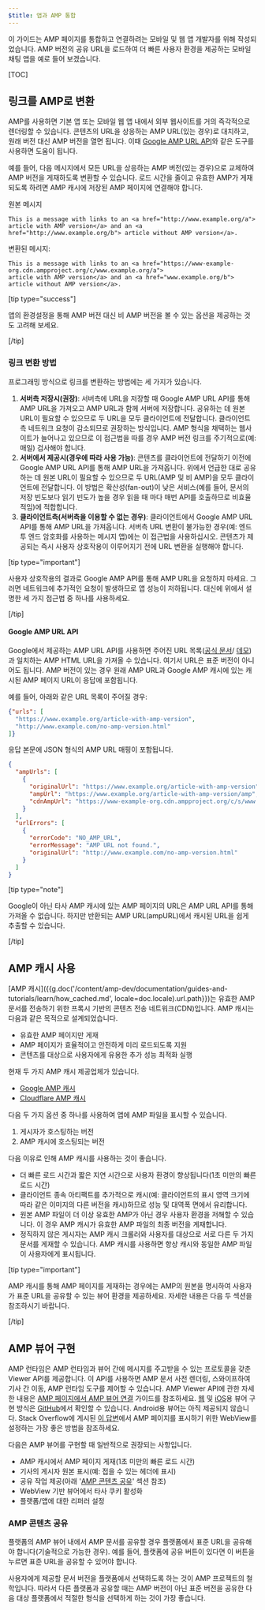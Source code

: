 ```yaml
---
$title: 앱과 AMP 통합
---
```


이 가이드는 AMP 페이지를 통합하고 연결하려는 모바일 및 웹 앱 개발자를 위해 작성되었습니다. AMP 버전의 공유 URL을 로드하여 더 빠른 사용자 환경을 제공하는 모바일 채팅 앱을 예로 들어 보겠습니다.

[TOC]

## 링크를 AMP로 변환

AMP를 사용하면 기본 앱 또는 모바일 웹 앱 내에서 외부 웹사이트를
거의 즉각적으로 렌더링할 수 있습니다. 콘텐츠의 URL을 상응하는
AMP URL(있는 경우)로 대치하고, 원래 버전 대신 AMP 버전을
열면 됩니다. 이때
[Google AMP URL API](https://developers.google.com/amp/cache/use-amp-url)와 같은 도구를 사용하면
도움이 됩니다.

예를 들어, 다음 메시지에서 모든 URL을 상응하는 AMP 버전(있는 경우)으로 교체하여
AMP 버전을 게재하도록 변환할 수 있습니다. 로드 시간을
줄이고 유효한 AMP가 게재되도록 하려면 AMP 캐시에
저장된 AMP 페이지에 연결해야 합니다.

원본 메시지

```text
This is a message with links to an <a href="http://www.example.org/a">
article with AMP version</a> and an <a href="http://www.example.org/b"> article without AMP version</a>.
```

변환된 메시지:

```text
This is a message with links to an <a href="https://www-example-org.cdn.ampproject.org/c/www.example.org/a">
article with AMP version</a> and an <a href="www.example.org/b"> article without AMP version</a>.
```

[tip type="success"]

앱의 환경설정을 통해 AMP 버전 대신 비 AMP 버전을 볼 수 있는
옵션을 제공하는 것도 고려해 보세요.

[/tip]

### 링크 변환 방법

프로그래밍 방식으로 링크를 변환하는 방법에는 세 가지가 있습니다.

1.  **서버측 저장시(권장)**: 서버측에 URL을 저장할 때 Google AMP URL API를 통해
    AMP URL을 가져오고 AMP URL과 함께 서버에 저장합니다. 공유하는 데
    원본 URL이 필요할 수 있으므로 두 URL을 모두 클라이언트에 전달합니다.
    클라이언트측 네트워크 요청이 감소되므로 권장하는 방식입니다.
    AMP 형식을 채택하는 웹사이트가 늘어나고 있으므로 이 접근법을 따를 경우
    AMP 버전 링크를 주기적으로(예: 매일) 검사해야 합니다.
1.  **서버에서 제공시(경우에 따라 사용 가능)**: 콘텐츠를 클라이언트에 전달하기 이전에
    Google AMP URL API를 통해 AMP URL을 가져옵니다. 위에서 언급한 대로
    공유하는 데 원본 URL이 필요할 수 있으므로 두 URL(AMP 및 비 AMP)을 모두
    클라이언트에 전달합니다. 이 방법은 확산성(fan-out)이 낮은 서비스(예를 들어, 문서의
    저장 빈도보다 읽기 빈도가 높을 경우 읽을 때 마다 매번 API를 호출하므로 비효율적임)에
    적합합니다.
1.  **클라이언트측(서버측을 이용할 수 없는 경우)**: 클라이언트에서
    Google AMP URL API를 통해 AMP URL을 가져옵니다. 서버측 URL 변환이 불가능한 경우(예:
    엔드 투 엔드 암호화를 사용하는 메시지 앱)에는
    이 접근법을 사용하십시오. 콘텐츠가 제공되는 즉시 사용자 상호작용이 이루어지기 전에
    URL 변환을 실행해야 합니다.

[tip type="important"]

사용자 상호작용의 결과로 Google AMP API를 통해 AMP URL을
요청하지 마세요. 그러면 네트워크에 추가적인 요청이 발생하므로
앱 성능이 저하됩니다. 대신에 위에서 설명한 세 가지 접근법 중 하나를
사용하세요.

[/tip]

#### Google AMP URL API

Google에서 제공하는 AMP URL API를 사용하면
주어진 URL 목록([공식 문서](https://developers.google.com/amp/cache/use-amp-url)/
[데모](https://ampbyexample.com/advanced/using_the_amp_url_api/))과 일치하는 AMP HTML URL을 가져올 수 있습니다. 여기서 URL은
표준 버전이 아니어도 됩니다. AMP 버전이 있는 경우 원래 AMP URL과
Google AMP 캐시에 있는 캐시된 AMP 페이지 URL이 응답에
포함됩니다.

예를 들어, 아래와 같은 URL 목록이 주어질 경우:

```json
{"urls": [
  "https://www.example.org/article-with-amp-version",
  "http://www.example.com/no-amp-version.html"
]}
```

응답 본문에 JSON 형식의 AMP URL 매핑이 포함됩니다.

```json
{
  "ampUrls": [
    {
      "originalUrl": "https://www.example.org/article-with-amp-version",
      "ampUrl": "https://www.example.org/article-with-amp-version/amp",
      "cdnAmpUrl": "https://www-example-org.cdn.ampproject.org/c/s/www.example.org/article-with-amp-version"
    }
  ],
  "urlErrors": [
    {
      "errorCode": "NO_AMP_URL",
      "errorMessage": "AMP URL not found.",
      "originalUrl": "http://www.example.com/no-amp-version.html"
    }
  ]
}
```

[tip type="note"]

Google이 아닌 타사 AMP 캐시에 있는 AMP 페이지의 URL은 AMP URL API를 통해
가져올 수 없습니다. 하지만 반환되는 AMP URL(ampURL)에서 캐시된 URL을
쉽게 추출할 수 있습니다.

[/tip]

## AMP 캐시 사용

[AMP 캐시]({{g.doc('/content/amp-dev/documentation/guides-and-tutorials/learn/how_cached.md', locale=doc.locale).url.path}})는
유효한 AMP 문서를 전송하기 위한 프록시 기반의 콘텐츠 전송 네트워크(CDN)입니다.
AMP 캐시는 다음과 같은 목적으로 설계되었습니다.

* 유효한 AMP 페이지만 게재
* AMP 페이지가 효율적이고 안전하게 미리 로드되도록 지원
* 콘텐츠를 대상으로 사용자에게 유용한 추가 성능 최적화 실행

현재 두 가지 AMP 캐시 제공업체가 있습니다.

* [Google AMP 캐시](https://developers.google.com/amp/cache/)
* [Cloudflare AMP 캐시](https://amp.cloudflare.com/)

다음 두 가지 옵션 중 하나를 사용하여 앱에 AMP 파일을 표시할 수 있습니다.

1.  게시자가 호스팅하는 버전
1.  AMP 캐시에 호스팅되는 버전

다음 이유로 인해 AMP 캐시를 사용하는 것이 좋습니다.

*   더 빠른 로드 시간과 짧은 지연 시간으로 사용자 환경이 향상됩니다(1초 미만의 빠른
    로드 시간)
*   클라이언트 종속 아티팩트를 추가적으로 캐시(예: 클라이언트의
    표시 영역 크기에 따라 같은 이미지의 다른 버전을 캐시)하므로
    성능 및 대역폭 면에서 유리합니다.
*   원본 AMP 파일이 더 이상 유효한 AMP가 아닌 경우 사용자 환경을
    저해할 수 있습니다. 이 경우 AMP 캐시가 유효한 AMP 파일의 최종 버전을
    게재합니다.
*   정직하지 않은 게시자는 AMP 캐시 크롤러와 사용자를 대상으로
    서로 다른 두 가지 문서를 게재할 수 있습니다. AMP 캐시를 사용하면
    항상 캐시와 동일한 AMP 파일이 사용자에게 표시됩니다.

[tip type="important"]

AMP 캐시를 통해 AMP 페이지를 게재하는 경우에는 AMP의 원본을 명시하여
사용자가 표준 URL을 공유할 수 있는 뷰어 환경을
제공하세요. 자세한 내용은 다음 두 섹션을 참조하시기 바랍니다.

[/tip]

## AMP 뷰어 구현

AMP 런타임은 AMP 런타임과 뷰어 간에 메시지를 주고받을 수 있는
프로토콜을 갖춘 Viewer API를 제공합니다. 이 API를 사용하면
AMP 문서 사전 렌더링, 스와이프하여 기사 간 이동, AMP 런타임 도구를
제어할 수 있습니다. AMP Viewer API에 관한 자세한 내용은
[AMP 페이지에서 AMP 뷰어 연결](https://github.com/ampproject/amphtml/blob/master/extensions/amp-viewer-integration/integrating-viewer-with-amp-doc-guide.md)
가이드를 참조하세요. [웹](https://github.com/ampproject/amp-viewer/blob/master/mobile-web/README.md)
및 [iOS](https://github.com/ampproject/amp-viewer/tree/master/ios)용 뷰어 구현 방식은
[GitHub](https://github.com/ampproject/amp-viewer)에서 확인할 수 있습니다. Android용
뷰어는 아직 제공되지 않습니다. Stack Overflow에 게시된 [이 답변](https://stackoverflow.com/questions/44856759/does-we-need-to-change-anything-in-usual-webpage-loader-for-loading-an-amp-acce/44869038#44869038)에서
AMP 페이지를 표시하기 위한 WebView를 설정하는 가장 좋은 방법을 참조하세요.

다음은 AMP 뷰어를 구현할 때 일반적으로 권장되는 사항입니다.

*   AMP 캐시에서 AMP 페이지 게재(1초 미만의 빠른 로드 시간)
*   기사의 게시자 원본 표시(예: 접을 수 있는 헤더에 표시)
*   공유 작업 제공(아래 '[AMP 콘텐츠 공유](/ko/docs/integration/integrate-with-apps.html#sharing-amp-content)'
    섹션 참조)
*   WebView 기반 뷰어에서 타사 쿠키 활성화
*   플랫폼/앱에 대한 리퍼러 설정

### AMP 콘텐츠 공유

플랫폼의 AMP 뷰어 내에서 AMP 문서를 공유할 경우 플랫폼에서
표준 URL을 공유해야 합니다(기술적으로 가능한 경우). 예를 들어,
플랫폼에 공유 버튼이 있다면 이 버튼을 누르면 표준 URL을 공유할 수 있어야 합니다.

사용자에게 제공할 문서 버전을 플랫폼에서 선택하도록 하는 것이
AMP 프로젝트의 철학입니다. 따라서
다른 플랫폼과 공유할 때는 AMP 버전이 아닌 표준 버전을
공유한 다음 대상 플랫폼에서 적절한 형식을 선택하게 하는 것이
가장 좋습니다.

